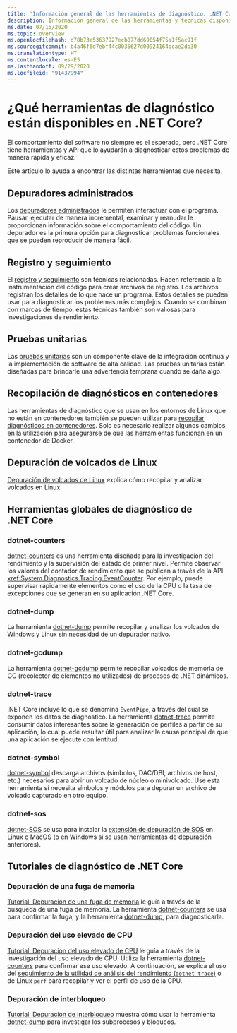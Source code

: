 ```yaml
---
title: 'Información general de las herramientas de diagnóstico: .NET Core'
description: Información general de las herramientas y técnicas disponibles para diagnosticar las aplicaciones de .NET Core.
ms.date: 07/16/2020
ms.topic: overview
ms.openlocfilehash: d78b73e53637927ecb877dd69054f75a1f5ac91f
ms.sourcegitcommit: b4a46f6d7ebf44c0035627d00924164bcae2db30
ms.translationtype: HT
ms.contentlocale: es-ES
ms.lasthandoff: 09/29/2020
ms.locfileid: "91437994"
---
```

# <a name="what-diagnostic-tools-are-available-in-net-core"></a>¿Qué herramientas de diagnóstico están disponibles en .NET Core?

El comportamiento del software no siempre es el esperado, pero .NET Core tiene herramientas y API que lo ayudarán a diagnosticar estos problemas de manera rápida y eficaz.

Este artículo lo ayuda a encontrar las distintas herramientas que necesita.

## <a name="managed-debuggers"></a>Depuradores administrados

Los [depuradores administrados](managed-debuggers.md) le permiten interactuar con el programa. Pausar, ejecutar de manera incremental, examinar y reanudar le proporcionan información sobre el comportamiento del código. Un depurador es la primera opción para diagnosticar problemas funcionales que se pueden reproducir de manera fácil.

## <a name="logging-and-tracing"></a>Registro y seguimiento

El [registro y seguimiento](logging-tracing.md) son técnicas relacionadas. Hacen referencia a la instrumentación del código para crear archivos de registro. Los archivos registran los detalles de lo que hace un programa. Estos detalles se pueden usar para diagnosticar los problemas más complejos. Cuando se combinan con marcas de tiempo, estas técnicas también son valiosas para investigaciones de rendimiento.

## <a name="unit-testing"></a>Pruebas unitarias

Las [pruebas unitarias](../testing/index.md) son un componente clave de la integración continua y la implementación de software de alta calidad. Las pruebas unitarias están diseñadas para brindarle una advertencia temprana cuando se daña algo.

## <a name="collect-diagnostics-in-containers"></a>Recopilación de diagnósticos en contenedores

Las herramientas de diagnóstico que se usan en los entornos de Linux que no están en contenedores también se pueden utilizar para [recopilar diagnósticos en contenedores](diagnostics-in-containers.md). Solo es necesario realizar algunos cambios en la utilización para asegurarse de que las herramientas funcionan en un contenedor de Docker.

## <a name="debug-linux-dumps"></a>Depuración de volcados de Linux

[Depuración de volcados de Linux](debug-linux-dumps.md) explica cómo recopilar y analizar volcados en Linux.

## <a name="net-core-diagnostic-global-tools"></a>Herramientas globales de diagnóstico de .NET Core

### <a name="dotnet-counters"></a>dotnet-counters

[dotnet-counters](dotnet-counters.md) es una herramienta diseñada para la investigación del rendimiento y la supervisión del estado de primer nivel. Permite observar los valores del contador de rendimiento que se publican a través de la API <xref:System.Diagnostics.Tracing.EventCounter>. Por ejemplo, puede supervisar rápidamente elementos como el uso de la CPU o la tasa de excepciones que se generan en su aplicación .NET Core.

### <a name="dotnet-dump"></a>dotnet-dump

La herramienta [dotnet-dump](dotnet-dump.md) permite recopilar y analizar los volcados de Windows y Linux sin necesidad de un depurador nativo.

### <a name="dotnet-gcdump"></a>dotnet-gcdump

La herramienta [dotnet-gcdump](dotnet-gcdump.md) permite recopilar volcados de memoria de GC (recolector de elementos no utilizados) de procesos de .NET dinámicos.

### <a name="dotnet-trace"></a>dotnet-trace

.NET Core incluye lo que se denomina `EventPipe`, a través del cual se exponen los datos de diagnóstico. La herramienta [dotnet-trace](dotnet-trace.md) permite consumir datos interesantes sobre la generación de perfiles a partir de su aplicación, lo cual puede resultar útil para analizar la causa principal de que una aplicación se ejecute con lentitud.

### <a name="dotnet-symbol"></a>dotnet-symbol

[dotnet-symbol](dotnet-symbol.md) descarga archivos (símbolos, DAC/DBI, archivos de host, etc.) necesarios para abrir un volcado de núcleo o minivolcado. Use esta herramienta si necesita símbolos y módulos para depurar un archivo de volcado capturado en otro equipo.

### <a name="dotnet-sos"></a>dotnet-sos

[dotnet-SOS](dotnet-sos.md) se usa para instalar la [extensión de depuración de SOS](../../framework/tools/sos-dll-sos-debugging-extension.md) en Linux o MacOS (o en Windows si se usan herramientas de depuración anteriores).

## <a name="net-core-diagnostics-tutorials"></a>Tutoriales de diagnóstico de .NET Core

### <a name="debug-a-memory-leak"></a>Depuración de una fuga de memoria

[Tutorial: Depuración de una fuga de memoria](debug-memory-leak.md) le guía a través de la búsqueda de una fuga de memoria. La herramienta [dotnet-counters](dotnet-counters.md) se usa para confirmar la fuga, y la herramienta [dotnet-dump](dotnet-dump.md), para diagnosticarla.

### <a name="debug-high-cpu-usage"></a>Depuración del uso elevado de CPU

[Tutorial: Depuración del uso elevado de CPU](debug-highcpu.md) le guía a través de la investigación del uso elevado de CPU. Utiliza la herramienta [dotnet-counters](dotnet-counters.md) para confirmar ese uso elevado. A continuación, se explica el uso del [seguimiento de la utilidad de análisis del rendimiento (`dotnet-trace`)](dotnet-trace.md) o de Linux `perf` para recopilar y ver el perfil de uso de la CPU.

### <a name="debug-deadlock"></a>Depuración de interbloqueo

[Tutorial: Depuración de interbloqueo](debug-deadlock.md) muestra cómo usar la herramienta [dotnet-dump](dotnet-dump.md) para investigar los subprocesos y bloqueos.
